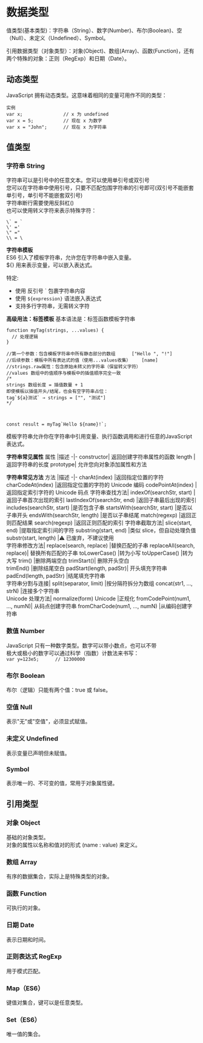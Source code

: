 # 数据类型
值类型(基本类型)：字符串（String）、数字(Number)、布尔(Boolean)、空（Null）、未定义（Undefined）、Symbol。  

引用数据类型（对象类型）：对象(Object)、数组(Array)、函数(Function)，还有两个特殊的对象：正则（RegExp）和日期（Date）。

## 动态类型
JavaScript 拥有动态类型。这意味着相同的变量可用作不同的类型：
```
实例
var x;               // x 为 undefined
var x = 5;           // 现在 x 为数字
var x = "John";      // 现在 x 为字符串
```

## 值类型

### 字符串 String
字符串可以是引号中的任意文本。您可以使用单引号或双引号  
您可以在字符串中使用引号，只要不匹配包围字符串的引号即可(双引号不能嵌套单引号，单引号不能嵌套双引号)    
字符串断行需要使用反斜杠(\)  
也可以使用转义字符来表示特殊字符：  
```
\` = `
\' ='   
\" ="   
\\ = \  
```
**字符串模板**  
ES6 引入了模板字符串，允许您在字符串中嵌入变量。  
${} 用来表示变量，可以嵌入表达式。

特定:
* 使用 反引号 ` 包裹字符串内容
* 使用 `${expression}` 语法嵌入表达式
* 支持多行字符串，无需转义字符

**高级用法：标签模板**
基本语法是：标签函数模板字符串
```
function myTag(strings, ...values) {
  // 处理逻辑
}

//第一个参数：包含模板字符串中所有静态部分的数组      ["Hello ", "!"]
//后续参数：模板中所有表达式的值（使用...values收集）    [name]
//strings.raw属性：包含原始未转义的字符串（保留转义字符）
//values 数组中的值顺序与模板中的插值顺序完全一致
/*
strings 数组长度 = 插值数量 + 1
即使模板以插值开头/结尾，也会有空字符串占位：
tag`${a}测试` → strings = ["", "测试"]
*/



const result = myTag`Hello ${name}!`;
```




模板字符串允许你在字符串中引用变量、执行函数调用和进行任意的JavaScript表达式。

**字符串常见属性**
属性	|描述
-|-
constructor|	返回创建字符串属性的函数
length	|返回字符串的长度
prototype|	允许您向对象添加属性和方法

**字符串常见方法**
方法	|描述
-|-
charAt(index)	|返回指定位置的字符
charCodeAt(index)	|返回指定位置的字符的 Unicode 编码
codePointAt(index)	|返回指定索引字符的 Unicode 码点
字符串查找方法|
indexOf(searchStr, start)	|返回子串首次出现的索引
lastIndexOf(searchStr, end)	|返回子串最后出现的索引
includes(searchStr, start)	|是否包含子串
startsWith(searchStr, start)	|是否以子串开头
endsWith(searchStr, length)	|是否以子串结尾
match(regexp)	|返回正则匹配结果
search(regexp)	|返回正则匹配的索引
字符串截取方法|
slice(start, end)	|提取指定索引间的字符
substring(start, end)	|类似 slice，但自动处理负值	
substr(start, length)	|⚠️ 已废弃，不建议使用	
字符串修改方法|
replace(search, replace)	|替换匹配的子串
replaceAll(search, replace)|	替换所有匹配的子串
toLowerCase()	|转为小写
toUpperCase()	|转为大写
trim()	|删除两端空白	
trimStart()|	删除开头空白	
trimEnd()	|删除结尾空白	
padStart(length, padStr)|	开头填充字符串	
padEnd(length, padStr)	|结尾填充字符串	
字符串分割与连接|
split(separator, limit)	|按分隔符拆分为数组
concat(str1, ..., strN)	|连接多个字符串	
Unicode 处理方法|
normalize(form)	Unicode |正规化
fromCodePoint(num1, ..., numN)|	从码点创建字符串
fromCharCode(num1, ..., numN)	|从编码创建字符串



### 数值 Number
JavaScript 只有一种数字类型。数字可以带小数点，也可以不带  
极大或极小的数字可以通过科学（指数）计数法来书写：  
`var y=123e5;      // 12300000`

### 布尔 Boolean
布尔（逻辑）只能有两个值：true 或 false。

### 空值 Null
表示"无"或"空值"，必须显式赋值。

### 未定义 Undefined
表示变量已声明但未赋值。

### Symbol
表示唯一的、不可变的值，常用于对象属性键。

## 引用类型

### 对象 Object
基础的对象类型。  
对象的属性以名称和值对的形式 (name : value) 来定义。  
### 数组 Array
有序的数据集合，实际上是特殊类型的对象。
### 函数 Function
可执行的对象。
### 日期 Date
表示日期和时间。
### 正则表达式 RegExp
用于模式匹配。
### Map（ES6）
键值对集合，键可以是任意类型。
### Set（ES6）
唯一值的集合。

